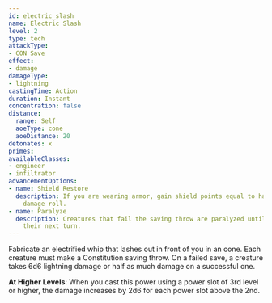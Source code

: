 ```yaml
---
id: electric_slash
name: Electric Slash
level: 2
type: tech
attackType:
- CON Save
effect:
- damage
damageType:
- lightning
castingTime: Action
duration: Instant
concentration: false
distance:
  range: Self
  aoeType: cone
  aoeDistance: 20
detonates: x
primes:
availableClasses:
- engineer
- infiltrator
advancementOptions:
- name: Shield Restore
  description: If you are wearing armor, gain shield points equal to half of your
    damage roll.
- name: Paralyze
  description: Creatures that fail the saving throw are paralyzed until the end of
    their next turn.
---
```

Fabricate an electrified whip that lashes out in front of you in an <me-distance length="20" adj /> cone. Each creature must make a Constitution saving
throw. On a failed save, a creature takes 6d6 lightning damage or half as much damage on a successful one.


__At Higher Levels__: When you cast this power using a power slot of 3rd level or higher, the damage increases by 2d6 for
each power slot above the 2nd.
